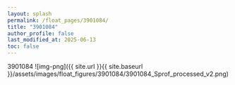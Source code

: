 ```yaml
---
layout: splash
permalink: /float_pages/3901084/
title: "3901084"
author_profile: false
last_modified_at: 2025-06-13
toc: false
---
```

 
3901084
![img-png]({{ site.url }}{{ site.baseurl }}/assets/images/float_figures/3901084/3901084_Sprof_processed_v2.png)